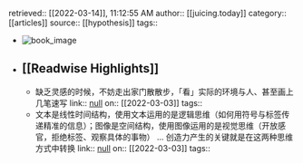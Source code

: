 retrieved:: [[2022-03-14]], 11:12:55 AM
              author:: [[juicing.today]]
              category:: [[articles]]
              source:: [[hypothesis]]
              tags::

- ![book_image](https://readwise-assets.s3.amazonaws.com/static/images/article3.5c705a01b476.png)
- ## [[Readwise Highlights]]
	- 缺乏灵感的时候，不妨走出家门散散步，「看」实际的环境与人、甚至画上几笔速写
	                link:: [null](null)
	                on:: [[2022-03-03]]
	                tags::
	- 文本是线性时间结构，使用文本运用的是逻辑思维（如何用符号与标签传递精准的信息）；图像是空间结构，使用图像运用的是视觉思维（开放感官，拒绝标签、观察具体的事物） ... 创造力产生的关键就是在这两种思维方式中转换
	                link:: [null](null)
	                on:: [[2022-03-03]]
	                tags::